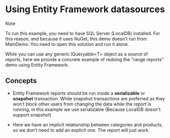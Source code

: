 # Using Entity Framework datasources

> [!Note]
> To run this example, you need to have SQL Server (LocalDB) installed.
> For this reason, and because it uses NuGet, this demo doesn't run from
> MainDemo. You need to open this solution and run it alone.


While you can use any generic IQueryable\<T\> object as a source of
reports, here we provide a concrete example of redoing the \"range
reports\" demo using Entity Framework.

## Concepts

- Entity Framework reports should be run inside a **serializable** or
  **snapshot** transaction. While snapshot transactions are
  preferred as they won\'t block other users from changing the data
  while the report is running, in this example we use serializable
  (Because LocalDB doesn\'t support snapshot)

- Here we have an implicit relationship between categories and
  products, so we don't need to add an explicit one. The report
  will just work.
